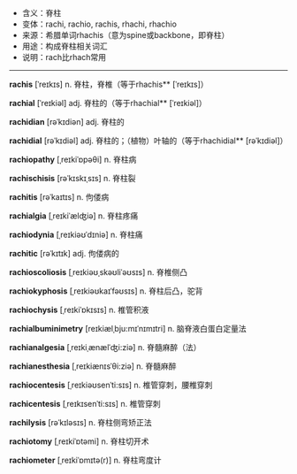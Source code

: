 - <span class="definition">含义：脊柱</span>
- <span class="definition">变体：rachi, rachio, rachis, rhachi, rhachio</span>
- <span class="definition">来源：希腊单词rhachis（意为spine或backbone，即脊柱）</span>
- <span class="definition">用途：构成脊柱相关词汇</span>
- <span class="definition">说明：rach比rhach常用</span>

---


<span class="vocabulary">**rachis**</span> [ˈreɪkɪs] n. 脊柱，脊椎（等于rhachis**</span> [ˈreɪkɪs]）

<span class="vocabulary">**rachial**</span> [ˈreɪkiəl] adj. 脊柱的（等于rhachial**</span> [ˈreɪkiəl]）

<span class="vocabulary">**rachidian**</span> [rəˈkɪdiən] adj. 脊柱的

<span class="vocabulary">**rachidial**</span> [rəˈkɪdiəl] adj. 脊柱的；（植物）叶轴的（等于rhachidial**</span> [rəˈkɪdiəl]）

<span class="vocabulary">**rachiopathy**</span> [ˌreɪkiˈɒpəθi] n. 脊柱病

<span class="vocabulary">**rachischisis**</span> [rəˈkɪskɪˌsɪs] n. 脊柱裂

<span class="vocabulary">**rachitis**</span> [rəˈkaɪtɪs] n. 佝偻病

<span class="vocabulary">**rachialgia**</span> [ˌreɪkiˈælʤiə] n. 脊柱疼痛

<span class="vocabulary">**rachiodynia**</span> [ˌreɪkiəʊˈdɪniə] n. 脊柱痛

<span class="vocabulary">**rachitic**</span> [rəˈkɪtɪk] adj. 佝偻病的

<span class="vocabulary">**rachioscoliosis**</span> [ˌreɪkiəʊˌskəʊliˈəʊsɪs] n. 脊椎侧凸

<span class="vocabulary">**rachiokyphosis**</span> [ˌreɪkiəʊkaɪˈfəʊsɪs] n. 脊柱后凸，驼背

<span class="vocabulary">**rachiochysis**</span> [ˌreɪkiˈɒkɪsɪs] n. 椎管积液

<span class="vocabulary">**rachialbuminimetry**</span> [reɪkiælˌbju:mɪˈnɪmɪtri] n. 脑脊液白蛋白定量法

<span class="vocabulary">**rachianalgesia**</span> [ˌreɪkiˌænælˈʤi:ziə] n. 脊髓麻醉（法）

<span class="vocabulary">**rachianesthesia**</span> [ˌreɪkiænɪsˈθi:ziə] n. 脊髓麻醉

<span class="vocabulary">**rachiocentesis**</span> [ˌreɪkiəʊsenˈti:sɪs] n. 椎管穿刺，腰椎穿刺

<span class="vocabulary">**rachicentesis**</span> [ˌreɪkɪsenˈti:sɪs] n. 椎管穿刺

<span class="vocabulary">**rachilysis**</span> [rəˈkɪlәsɪs] n. 脊柱侧弯矫正法

<span class="vocabulary">**rachiotomy**</span> [ˌreɪkiˈɒtəmi] n. 脊柱切开术

<span class="vocabulary">**rachiometer**</span> [ˌreɪkiˈɒmɪtə(r)] n. 脊柱弯度计
